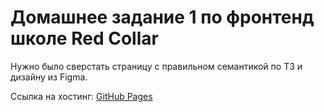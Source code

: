 # Домашнее задание 1 по фронтенд школе Red Collar
Нужно было сверстать страницу c правильном семантикой по ТЗ и дизайну из Figma.

Ссылка на хостинг: [GitHub Pages](https://startikofficial.github.io/redcollar1/)